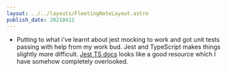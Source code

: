 ```yaml
---
layout: ../../layouts/FleetingNoteLayout.astro
publish_date: 20210412
---
```


- Putting to what i've learnt about jest mocking to work and got unit tests passing with help from my work bud. Jest and TypeScript makes things slightly more difficult. [Jest TS docs](https://kulshekhar.github.io/ts-jest/) looks like a good resource which I have somehow completely overlooked.
